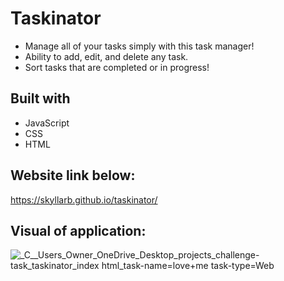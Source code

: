 # Taskinator
* Manage all of your tasks simply with this task manager!
* Ability to add, edit, and delete any task.
* Sort tasks that are completed or in progress!

## Built with
* JavaScript
* CSS
* HTML

## Website link below:
https://skyllarb.github.io/taskinator/

## Visual of application:
![_C__Users_Owner_OneDrive_Desktop_projects_challenge-task_taskinator_index html_task-name=love+me task-type=Web](https://user-images.githubusercontent.com/85655122/125176288-5b6fc280-e1a0-11eb-9108-f84194f0b845.png)
